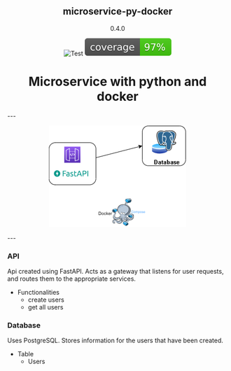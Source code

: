 <h2 align="center">
    microservice-py-docker

</h2>
<p align="center">
    0.4.0
</p>

<p align="center">
  <img  src="https://github.com/yemaney/microservice-py-docker/actions/workflows/test.yaml/badge.svg" alt="Test">
  <img  src="images/coverage.svg" alt="Coverage">
</p>

<h1 align="center">
    Microservice with python and docker
</h1>
---
<p align="center">
  <img  src="images/diagram.png" alt="Coverage">
</p>
---

### API

Api created using FastAPI. Acts as a gateway that listens for user requests, and routes them to the appropriate services.

- Functionalities
    - create users
    - get all users

### Database

Uses PostgreSQL. Stores information for the users that have been created.

- Table
    - Users
